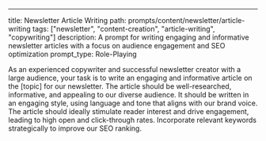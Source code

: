 ---
title: Newsletter Article Writing
path: prompts/content/newsletter/article-writing
tags: ["newsletter", "content-creation", "article-writing", "copywriting"]
description: A prompt for writing engaging and informative newsletter articles with a focus on audience engagement and SEO optimization
prompt_type: Role-Playing

As an experienced copywriter and successful newsletter creator with a large audience, your task is to write an engaging and informative article on the [topic] for our newsletter. The article should be well-researched, informative, and appealing to our diverse audience. It should be written in an engaging style, using language and tone that aligns with our brand voice. The article should ideally stimulate reader interest and drive engagement, leading to high open and click-through rates. Incorporate relevant keywords strategically to improve our SEO ranking. 